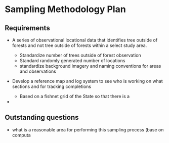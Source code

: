 # Sampling Methodology Plan 

## Requirements
- A series of observational locational data that identifies tree outside of forests and not tree outside of forests within a select study area.
    - Standardize number of trees outside of forest observation 
    - Standard randomly generated number of locations 
    - standardize background imagery and naming conventions for areas and observations 
    
- Develop a reference map and log system to see who is working on what sections and for tracking completions 
    - Based on a fishnet grid of the State so that there is a 

- 

## Outstanding questions 
- what is a reasonable area for performing this sampling process (base on computa